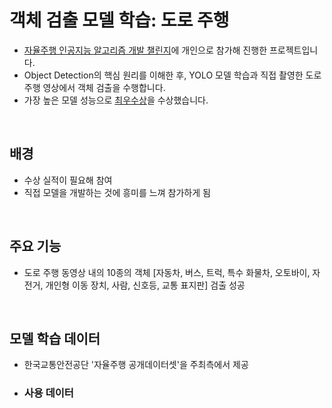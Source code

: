 # 객체 검출 모델 학습: 도로 주행
- [자율주행 인공지능 알고리즘 개발 챌린지](https://challenge.gcontest.co.kr/template/m/frame/info1/16335)에 개인으로 참가해 진행한 프로젝트입니다.
- Object Detection의 핵심 원리를 이해한 후, YOLO 모델 학습과 직접 촬영한 도로 주행 영상에서 객체 검출을 수행합니다.
- 가장 높은 모델 성능으로 [최우수상](https://challenge.gcontest.co.kr/template/m/frame/boardview/16335?boardSeq=1683)을 수상했습니다.

<Br>

## 배경
- 수상 실적이 필요해 참여
- 직접 모델을 개발하는 것에 흥미를 느껴 참가하게 됨

<Br>

## 주요 기능
- 도로 주행 동영상 내의 10종의 객체 [자동차, 버스, 트럭, 특수 화물차, 오토바이, 자전거, 개인형 이동 장치, 사람, 신호등, 교통 표지판] 검출 성공

<Br>

## 모델 학습 데이터
- 한국교통안전공단 '자율주행 공개데이터셋'을 주최측에서 제공
- ### 사용 데이터
